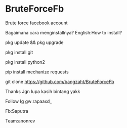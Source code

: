 # BruteForceFb
Brute force facebook account

Bagaimana cara menginstallnya?
English:How to install?

pkg update && pkg upgrade

pkg install git

pkg install python2

pip install mechanize requests

git clone https://github.com/bangzaht/BruteForceFb

Thanks Jgn lupa kasih bintang yakk

Follow Ig gw:rapaaxd_

Fb:Saputra

Team:anonrev
